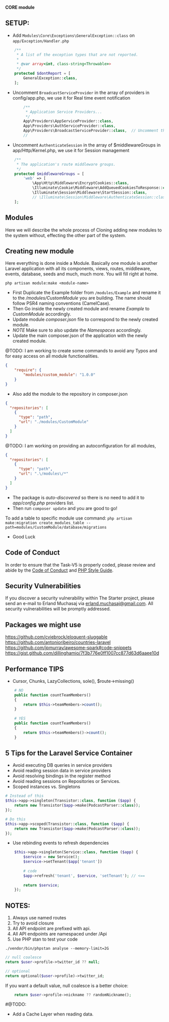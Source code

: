 **CORE module**

## SETUP:
- Add ``Modules\Core\Exceptions\GeneralException::class`` on ``app/Exception/Handler.php``
```php
    /**
     * A list of the exception types that are not reported.
     *
     * @var array<int, class-string<Throwable>>
     */
    protected $dontReport = [
        GeneralException::class,
    ];
```

- Uncomment `BroadcastServiceProvider` in the array of providers in config/app.php,
we use it for Real time event notification

```php
        /**
         * Application Service Providers...
         */
        App\Providers\AppServiceProvider::class,
        App\Providers\AuthServiceProvider::class,
        App\Providers\BroadcastServiceProvider::class,  // Uncomment this line
        //
```

- Uncomment `AuthenticateSession` in the array of $middlewareGroups in app/Http/Kernel.php,
we use it for Session management

```php
    /**
     * The application's route middleware groups.
     */
    protected $middlewareGroups = [
        'web' => [
            \App\Http\Middleware\EncryptCookies::class,
            \Illuminate\Cookie\Middleware\AddQueuedCookiesToResponse::class,
            \Illuminate\Session\Middleware\StartSession::class,
            // \Illuminate\Session\Middleware\AuthenticateSession::class, // Uncomment this line
    ];
```


## Modules

Here we will describe the whole process of Cloning adding new modules to the system without,
effecting the other part of the system.

## Creating new module

Here everything is done inside a Module. 
Basically one module is another Laravel application with all its components, views, 
routes, middleware, events, database, seeds and much, much more. 
You will fill right at home.


`php artisan module:make <module-name>`

- First Duplicate the Example folder from  ``` /modules/Example ``` and rename it to the */modules/CustomModule* you are building.
  The name should follow PSR4 naming conventions (CamelCase).
- Then Go inside the newly created module and rename *Example* to *CustomModule* accordingly.
- Update module *composer.json* file to correspond to the newly created module.
- *NOTE* Make sure to also update the *Namespaces* accordingly.
- Update the main composer.json of the application with the newly created module.

@TODO: I am working to create some commands to avoid any Typos and for easy access on all module functionalities.

```json
{
    "require": {
        "modules/custom_module": "1.0.0"
    }
}
```
- Also add the module to the repository in composer.json
```json
{
  "repositories": [
    {
      "type": "path",
      "url": "./modules/CustomModule"
    }
  ]
}
```


@TODO: I am working on providing an autoconfiguration for all modules,
```json
{
  "repositories": [
    {
      "type": "path",
      "url": ".\/modules\/*"
    }
  ]
}
 ```

- The package is *auto-discovered* so there is no need to add it to *app/config.php* providers list.
- Then run ```` composer update ```` and you are good to go!


To add a table to specific module use command:
``php artisan make:migration create_modules_table --path=modules/CustomModule/database/migrations``


- Good Luck


## Code of Conduct

In order to ensure that the Task-V5 is properly coded, 
please review and abide by the [Code of Conduct](https://cloud.draft2017.com/index.php/s/BTQiKmgMTPDTAtg) and [PHP Style Guide](https://cloud.draft2017.com/index.php/s/WB7TrcaSZJPTgKz).

## Security Vulnerabilities

If you discover a security vulnerability within The Starter project, please send an e-mail to Erland Muchasaj via [erland.muchasaj@gmail.com](mailto:erland.muchasaj@gmail.com).
All security vulnerabilities will be promptly addressed.

## Packages we might use
https://github.com/cviebrock/eloquent-sluggable
https://github.com/antonioribeiro/countries-laravel
https://github.com/jpmurray/awesome-spark#code-snippets
https://gist.github.com/dillinghamio/7f3b776e0ff1007cc877d63d6aaee10d


## Performance TIPS
- Cursor, Chunks, LazyCollections, sole(), $route->missing()
```php
    # NO
    public function countTeamMembers()
    {
        return $this->teamMembers->count();
    }
    
    # YES
    public function countTeamMembers()
    {
        return $this->teamMembers()->count();
    }
```

## 5 Tips for the Laravel Service Container
 - Avoid executing DB queries in service providers
 - Avoid reading session data in service providers
 - Avoid resolving bindings in the register method
 - Avoid reading sessions on Repositories or Services.
 - Scoped instances vs. Singletons

```php
# Instead of this
$this->app->singleton(Transistor::class, function ($app) {
    return new Transistor($app->make(PodcastParser::class));
});

# Do this 
$this->app->scoped(Transistor::class, function ($app) {
    return new Transistor($app->make(PodcastParser::class));
}); 

```

 - Use rebinding events to refresh dependencies
```php
    $this->app->singleton(Service::class, function ($app) {
        $service = new Service();
        $service->setTenant($app['tenant'])
        
        # code
        $app->refresh('tenant', $service, 'setTenant'); // <==
        
        return $service;
    });
```


## NOTES:
1. Always use named routes
2. Try to avoid closure
3. All API endpoint are prefixed with api.
4. All API endpoints are namespaced under /Api
5. Use PHP stan to test your code 

```
./vendor/bin/phpstan analyse --memory-limit=2G
```

```php
// null coalesce
return $user->profile->twitter_id ?? null;

// optional
return optional($user->profile)->twitter_id;
```

If you want a default value, null coalesce is a better choice:

```php
    return $user->profile->nickname ?? randomNickname();
```

#@TODO:
- Add a Cache Layer when reading data.

